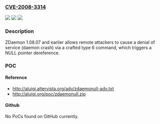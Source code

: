 ### [CVE-2008-3314](https://cve.mitre.org/cgi-bin/cvename.cgi?name=CVE-2008-3314)
![](https://img.shields.io/static/v1?label=Product&message=n%2Fa&color=blue)
![](https://img.shields.io/static/v1?label=Version&message=n%2Fa&color=blue)
![](https://img.shields.io/static/v1?label=Vulnerability&message=n%2Fa&color=brighgreen)

### Description

ZDaemon 1.08.07 and earlier allows remote attackers to cause a denial of service (daemon crash) via a crafted type 6 command, which triggers a NULL pointer dereference.

### POC

#### Reference
- http://aluigi.altervista.org/adv/zdaemonull-adv.txt
- http://aluigi.org/poc/zdaemonull.zip

#### Github
No PoCs found on GitHub currently.

